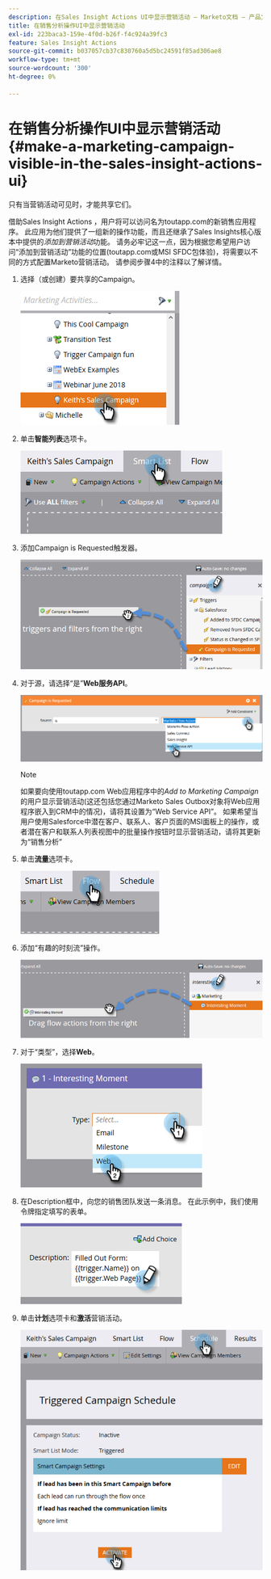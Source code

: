 ```yaml
---
description: 在Sales Insight Actions UI中显示营销活动 — Marketo文档 — 产品文档
title: 在销售分析操作UI中显示营销活动
exl-id: 223baca3-159e-4f0d-b26f-f4c924a39fc3
feature: Sales Insight Actions
source-git-commit: b037057cb37c830760a5d5bc24591f85ad306ae8
workflow-type: tm+mt
source-wordcount: '300'
ht-degree: 0%

---
```


# 在销售分析操作UI中显示营销活动 {#make-a-marketing-campaign-visible-in-the-sales-insight-actions-ui}

只有当营销活动可见时，才能共享它们。

借助Sales Insight Actions ，用户将可以访问名为toutapp.com的新销售应用程序。 此应用为他们提供了一组新的操作功能，而且还继承了Sales Insights核心版本中提供的&#x200B;_添加到营销活动_&#x200B;功能。 请务必牢记这一点，因为根据您希望用户访问“添加到营销活动”功能的位置(toutapp.com或MSI SFDC包体验)，将需要以不同的方式配置Marketo营销活动。 请参阅步骤4中的注释以了解详情。

1. 选择（或创建）要共享的Campaign。

   ![](assets/make-a-marketing-campaign-visible-sia-1.png)

1. 单击&#x200B;**智能列表**&#x200B;选项卡。

   ![](assets/make-a-marketing-campaign-visible-sia-2.png)

1. 添加Campaign is Requested触发器。

   ![](assets/make-a-marketing-campaign-visible-sia-3.png)

1. 对于源，请选择“是”**Web服务API**。

   ![](assets/make-a-marketing-campaign-visible-sia-4.png)

   >[!NOTE]
   >
   >如果要向使用toutapp.com Web应用程序中的&#x200B;_Add to Marketing Campaign_&#x200B;的用户显示营销活动(这还包括您通过Marketo Sales Outbox对象将Web应用程序嵌入到CRM中的情况)，请将其设置为“Web Service API”。 如果希望当用户使用Salesforce中潜在客户、联系人、客户页面的MSI面板上的操作，或者潜在客户和联系人列表视图中的批量操作按钮时显示营销活动，请将其更新为“销售分析”

1. 单击&#x200B;**流量**&#x200B;选项卡。

   ![](assets/make-a-marketing-campaign-visible-sia-5.png)

1. 添加“有趣的时刻流”操作。

   ![](assets/make-a-marketing-campaign-visible-sia-6.png)

1. 对于“类型”，选择&#x200B;**Web**。

   ![](assets/make-a-marketing-campaign-visible-sia-7.png)

1. 在Description框中，向您的销售团队发送一条消息。 在此示例中，我们使用令牌指定填写的表单。

   ![](assets/make-a-marketing-campaign-visible-sia-8.png)

1. 单击&#x200B;**计划**&#x200B;选项卡和&#x200B;**激活**&#x200B;营销活动。

   ![](assets/make-a-marketing-campaign-visible-sia-9.png)
